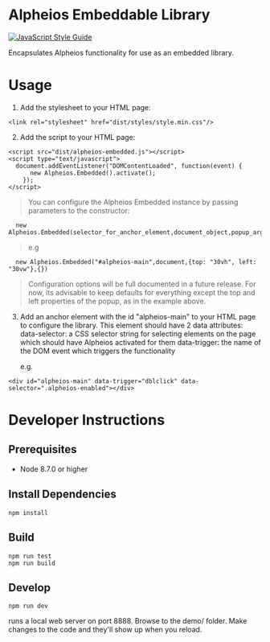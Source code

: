 # Alpheios Embeddable Library

[![JavaScript Style Guide](https://img.shields.io/badge/code_style-standard-brightgreen.svg)](https://standardjs.com)

Encapsulates Alpheios functionality for use as an embedded library.


# Usage

1. Add the stylesheet to your HTML page:

```
<link rel="stylesheet" href="dist/styles/style.min.css"/>
```

2. Add the script to your HTML page:

```
<script src="dist/alpheios-embedded.js"></script>
<script type="text/javascript">
  document.addEventListener("DOMContentLoaded", function(event) {
      new Alpheios.Embedded().activate();
    });
</script>
```

> You can configure the Alpheios Embedded instance by passing parameters to the constructor:

```
  new Alpheios.Embedded(selector_for_anchor_element,document_object,popup_arguments,panel_arguments)
```

 > e.g

```
  new Alpheios.Embedded("#alpheios-main",document,{top: "30vh", left: "30vw"},{})
```

 > Configuration options will be full documented in a future release. For now, its advisable to keep defaults
 > for everything except the top and left properties of the popup, as in the example above.


3. Add an anchor element with the id "alpheios-main" to your HTML page to configure the library. This element
should have 2 data attributes:
   data-selector: a CSS selector string for selecting elements on the page which should have Alpheios activated for them
   data-trigger: the name of the DOM event which triggers the functionality

   e.g.

```
<div id="alpheios-main" data-trigger="dblclick" data-selector=".alpheios-enabled"></div>
```

# Developer Instructions

## Prerequisites

  * Node 8.7.0 or higher

## Install Dependencies

```
npm install
```

## Build

```
npm run test
npm run build
```

## Develop

```
npm run dev
```

runs a local web server on port 8888. Browse to the demo/ folder. Make changes to the code and they'll show up when you reload.
